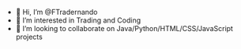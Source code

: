 - 👋 Hi, I’m @FTradernando
- 👀 I’m interested in Trading and Coding
- 💞️ I’m looking to collaborate on Java/Python/HTML/CSS/JavaScript projects
